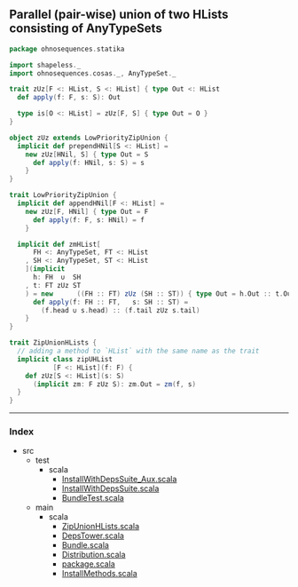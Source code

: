 ## Parallel (pair-wise) union of two HLists consisting of AnyTypeSets

```scala
package ohnosequences.statika

import shapeless._
import ohnosequences.cosas._, AnyTypeSet._

trait zUz[F <: HList, S <: HList] { type Out <: HList
  def apply(f: F, s: S): Out

  type is[O <: HList] = zUz[F, S] { type Out = O } 
}

object zUz extends LowPriorityZipUnion {
  implicit def prependHNil[S <: HList] =
    new zUz[HNil, S] { type Out = S
      def apply(f: HNil, s: S) = s 
    }
}

trait LowPriorityZipUnion {
  implicit def appendHNil[F <: HList] =
    new zUz[F, HNil] { type Out = F
      def apply(f: F, s: HNil) = f 
    }

  implicit def zmHList[
      FH <: AnyTypeSet, FT <: HList
    , SH <: AnyTypeSet, ST <: HList
    ](implicit 
      h: FH  ∪  SH
    , t: FT zUz ST
    ) = new      ((FH :: FT) zUz (SH :: ST)) { type Out = h.Out :: t.Out
      def apply(f: FH :: FT,   s: SH :: ST) = 
        (f.head ∪ s.head) :: (f.tail zUz s.tail)
    }
}

trait ZipUnionHLists {
  // adding a method to `HList` with the same name as the trait
  implicit class zipUHList
           [F <: HList](f: F) {
    def zUz[S <: HList](s: S)
      (implicit zm: F zUz S): zm.Out = zm(f, s)
  }
}


```


------

### Index

+ src
  + test
    + scala
      + [InstallWithDepsSuite_Aux.scala][test/scala/InstallWithDepsSuite_Aux.scala]
      + [InstallWithDepsSuite.scala][test/scala/InstallWithDepsSuite.scala]
      + [BundleTest.scala][test/scala/BundleTest.scala]
  + main
    + scala
      + [ZipUnionHLists.scala][main/scala/ZipUnionHLists.scala]
      + [DepsTower.scala][main/scala/DepsTower.scala]
      + [Bundle.scala][main/scala/Bundle.scala]
      + [Distribution.scala][main/scala/Distribution.scala]
      + [package.scala][main/scala/package.scala]
      + [InstallMethods.scala][main/scala/InstallMethods.scala]

[test/scala/InstallWithDepsSuite_Aux.scala]: ../../test/scala/InstallWithDepsSuite_Aux.scala.md
[test/scala/InstallWithDepsSuite.scala]: ../../test/scala/InstallWithDepsSuite.scala.md
[test/scala/BundleTest.scala]: ../../test/scala/BundleTest.scala.md
[main/scala/ZipUnionHLists.scala]: ZipUnionHLists.scala.md
[main/scala/DepsTower.scala]: DepsTower.scala.md
[main/scala/Bundle.scala]: Bundle.scala.md
[main/scala/Distribution.scala]: Distribution.scala.md
[main/scala/package.scala]: package.scala.md
[main/scala/InstallMethods.scala]: InstallMethods.scala.md